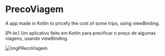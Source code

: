 # PrecoViagem
A app made in Kotlin to pricefy the cost of some trips, using viewBinding.

[Pt-br] Um aplicativo feito em Kotlin para precificar o preço de algumas viagens, usando viewBinding.

![imgPRecoViagem](https://user-images.githubusercontent.com/77680596/164543241-b5013ad4-6fbc-453f-9e34-405106e83a60.png)
